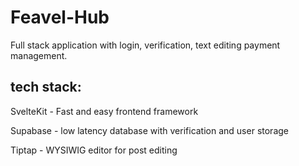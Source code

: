 # Feavel-Hub

Full stack application with login, verification, text editing payment management.

## tech stack:

SvelteKit - Fast and easy frontend framework

Supabase - low latency database with verification and user storage

Tiptap - WYSIWIG editor for post editing

